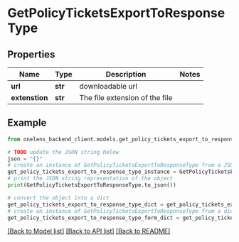 # GetPolicyTicketsExportToResponseType


## Properties

Name | Type | Description | Notes
------------ | ------------- | ------------- | -------------
**url** | **str** | downloadable url | 
**extenstion** | **str** | The file extension of the file | 

## Example

```python
from onelens_backend_client.models.get_policy_tickets_export_to_response_type import GetPolicyTicketsExportToResponseType

# TODO update the JSON string below
json = "{}"
# create an instance of GetPolicyTicketsExportToResponseType from a JSON string
get_policy_tickets_export_to_response_type_instance = GetPolicyTicketsExportToResponseType.from_json(json)
# print the JSON string representation of the object
print(GetPolicyTicketsExportToResponseType.to_json())

# convert the object into a dict
get_policy_tickets_export_to_response_type_dict = get_policy_tickets_export_to_response_type_instance.to_dict()
# create an instance of GetPolicyTicketsExportToResponseType from a dict
get_policy_tickets_export_to_response_type_form_dict = get_policy_tickets_export_to_response_type.from_dict(get_policy_tickets_export_to_response_type_dict)
```
[[Back to Model list]](../README.md#documentation-for-models) [[Back to API list]](../README.md#documentation-for-api-endpoints) [[Back to README]](../README.md)


